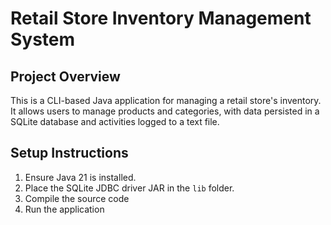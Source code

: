 # Retail Store Inventory Management System

## Project Overview
This is a CLI-based Java application for managing a retail store's inventory. It allows users to manage products and categories, with data persisted in a SQLite database and activities logged to a text file.

## Setup Instructions
1. Ensure Java 21 is installed.
2. Place the SQLite JDBC driver JAR in the `lib` folder.
3. Compile the source code 
4. Run the application